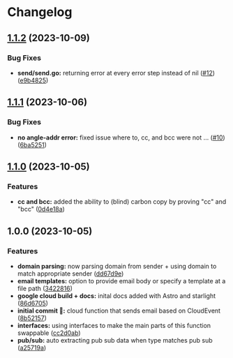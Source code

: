 # Changelog

## [1.1.2](https://github.com/itmayziii/email/compare/v1.1.1...v1.1.2) (2023-10-09)


### Bug Fixes

* **send/send.go:** returning error at every error step instead of nil ([#12](https://github.com/itmayziii/email/issues/12)) ([e9b4825](https://github.com/itmayziii/email/commit/e9b48255a701396faf2f9045c571cd75c0f9db8e))

## [1.1.1](https://github.com/itmayziii/email/compare/v1.1.0...v1.1.1) (2023-10-06)


### Bug Fixes

* **no angle-addr error:** fixed issue where to, cc, and bcc were not … ([#10](https://github.com/itmayziii/email/issues/10)) ([6ba5251](https://github.com/itmayziii/email/commit/6ba525139557e6bd0cbcdef8159c0c8e3e03cae6))

## [1.1.0](https://github.com/itmayziii/email/compare/v1.0.0...v1.1.0) (2023-10-05)


### Features

* **cc and bcc:** added the ability to (blind) carbon copy by proving "cc" and "bcc" ([0d4e18a](https://github.com/itmayziii/email/commit/0d4e18a6d09cf71da5109aed22471275b9491d7a))

## 1.0.0 (2023-10-05)


### Features

* **domain parsing:** now parsing domain from sender + using domain to match appropriate sender ([dd67d9e](https://github.com/itmayziii/email/commit/dd67d9eac47b9d63079a03942217196ec10e450b))
* **email templates:** option to provide email body or specify a template at a file path ([3422816](https://github.com/itmayziii/email/commit/34228162ea51a9cdb330918a23f4791ae5f7545f))
* **google cloud build + docs:** inital docs added with Astro and starlight ([86d6705](https://github.com/itmayziii/email/commit/86d67051f5e8e82e637e6eea7c3279b6cf16bc68))
* **initial commit :rocket::** cloud function that sends email based on CloudEvent ([8b52157](https://github.com/itmayziii/email/commit/8b52157d75f90a547a26ccbbc5460ed9a438cf87))
* **interfaces:** using interfaces to make the main parts of this function swappable ([cc2d0ab](https://github.com/itmayziii/email/commit/cc2d0ab2127bfa6181333d6e25500124b758df03))
* **pub/sub:** auto extracting pub sub data when type matches pub sub ([a25719a](https://github.com/itmayziii/email/commit/a25719afe0fc1e200cfb33b6b524db03babf5bf8))
